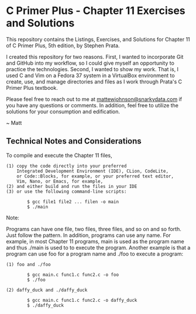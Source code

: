 # C Primer Plus - Chapter 11 Exercises and Solutions

This repository contains the Listings, Exercises, and Solutions
for Chapter 11 of C Primer Plus, 5th edition, by Stephen Prata.

I created this repository for two reasons. First, I wanted to
incorporate Git and GitHub into my workflow, so I could give
myself an opportunity to practice the technologies. Second, I
wanted to show my work. That is, I used C and Vim on a Fedora
37 system in a VirtualBox environment to create, use, and 
manage directories and files as I work through Prata's C Primer
Plus textbook.

Please feel free to reach out to me at mattewjohnson@snarkydata.com
if you have any questions or comments. In addition, feel free to 
utilize the solutions for your consumption and edification.

~ Matt

Technical Notes and Considerations
-----------------------------------------------------------------

To compile and execute the Chapter 11 files, 

    (1) copy the code directly into your preferred
        Integrated Development Environment (IDE), CLion, CodeLite,
        or Code::Blocks, for example, or your preferred text editor, 
        Vim, Nano, or Emacs, for example, 
    (2) and either build and run the files in your IDE 
    (3) or use the following command-line scripts:
        
            $ gcc file1 file2 ... filen -o main
            $ ./main

Note: 

Programs can have one file, two files, three files, and 
so on and so forth. Just follow the pattern. In addition, 
programs can use any name. For example, in most Chapter 11
programs, main is used as the program name and thus ./main
is used to to execute the program. Another example is that
a program can use foo for a program name and ./foo to 
execute a program:

    (1) foo and ./foo

            $ gcc main.c func1.c func2.c -o foo
            $ ./foo

    (2) daffy_duck and ./daffy_duck

            $ gcc main.c func1.c func2.c -o daffy_duck
            $ ./daffy_duck 



